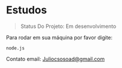 <h1>Estudos</h1>

> Status Do Projeto: Em desenvolvimento

Para rodar em sua máquina por favor digite:

```
node.js
```

Contato email: Juliocsosoad@gmail.com
